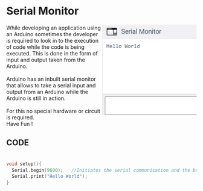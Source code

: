 <h1>Serial Monitor</h1>

<div>
    <img width=250 align=right src="https://github.com/Electroversity/Electroverse/blob/main/Basics%201/04-Serial%20Monitor/serial%20monitor.png">
    <p>While developing an application using an Arduino sometimes the developer is required to look in to the execution of code while the code is being executed. This is done in the form of input and output taken from the Arduino.<br><br>
Arduino has an inbuilt serial monitor that allows to take a serial input and output from an Arduino while the Arduino is still in action.<br><br>
    For this no special hardware or circuit is required.<br>
  Have Fun !</p>
  
</div>
  
## CODE
```C++

void setup(){
  Serial.begin(9600);   //Initiates the serial communication and the baud rate is 9600
  Serial.print("Hello World");
}

```
